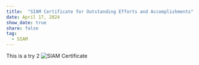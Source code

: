 ```yaml
---
title:  "SIAM Certificate for Outstanding Efforts and Accomplishments"
date: April 17, 2024
show_date: true
share: false
tag:
  - SIAM
---
```


This is a try 2
![SIAM Certificate](/images/siam-certificate.jpg)
